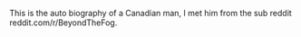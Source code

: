 This is the auto biography of a Canadian man, I met him from the sub reddit reddit.com/r/BeyondTheFog.
